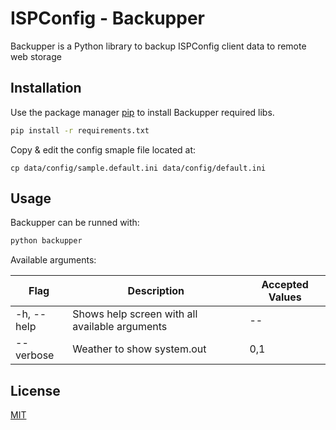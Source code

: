 # ISPConfig - Backupper

Backupper is a Python library to backup ISPConfig client data to remote web storage

## Installation

Use the package manager [pip](https://pip.pypa.io/en/stable/) to install Backupper required libs.

```bash
pip install -r requirements.txt
```

Copy & edit the config smaple file located at:

```
cp data/config/sample.default.ini data/config/default.ini
```

## Usage

Backupper can be runned with:

```sh
python backupper
```

Available arguments:

| Flag       | Description                                    | Accepted Values |
| ---------- | ---------------------------------------------- | --------------- |
| -h, --help | Shows help screen with all available arguments | --              |
| --verbose  | Weather to show system.out                     | 0,1             |

## License

[MIT](https://choosealicense.com/licenses/mit/)